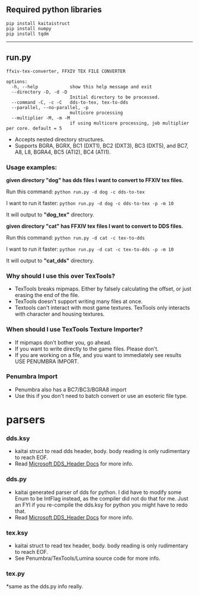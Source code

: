 ## Required python libraries

    pip install kaitaistruct
    pip install numpy
    pip install tqdm

---
## run.py
```
ffxiv-tex-converter, FFXIV TEX FILE CONVERTER

options:
  -h, --help            show this help message and exit
  --directory -D, -d -D
                        Initial directory to be processed.
  --command -C, -c -C   dds-to-tex, tex-to-dds
  --parallel, --no-parallel, -p
                        multicore processing
  --multiplier -M, -m -M
                        if using multicore processing, job multiplier per core. default = 5
```
* Accepts nested directory structures.
* Supports BGRA, BGRX, BC1 (DXT1), BC2 (DXT3), BC3 (DXT5), and BC7, A8, L8, BGRA4, BC5 (ATI2), BC4 (ATI1). 

### Usage examples:

**given directory "dog" has dds files I want to convert to FFXIV tex files.**

Run this command: `python run.py -d dog -c dds-to-tex`

I want to run it faster: `python run.py -d dog -c dds-to-tex -p -m 10`

It will output to **"dog_tex"** directory.

**given directory "cat" has FFXIV tex files I want to convert to DDS files.**

Run this command: `python run.py -d cat -c tex-to-dds`

I want to run it faster: `python run.py -d cat -c tex-to-dds -p -m 10`

It will output to **"cat_dds"** directory.

### Why should I use this over TexTools?
* TexTools breaks mipmaps. Either by falsely calculating the offset, or just erasing the end of the file.
* TexTools doesn't support writing many files at once.
* Textools can't interact with most game textures. TexTools only interacts with character and housing textures.

### When should I use TexTools Texture Importer?
* If mipmaps don't bother you, go ahead.
* If you want to write directly to the game files. Please don't.
* If you are working on a file, and you want to immediately see results USE PENUMBRA IMPORT.

### Penumbra Import
* Penumbra also has a BC7/BC3/BGRA8 import
* Use this if you don't need to batch convert or use an esoteric file type.


# parsers

### dds.ksy

* kaitai struct to read dds header, body. body reading is only rudimentary to reach EOF.
* Read [Microsoft DDS_Header Docs](https://docs.microsoft.com/en-us/windows/win32/direct3ddds/dds-header) for more info.

### dds.py

* kaitai generated parser of dds for python. I did have to modify some Enum to be IntFlag instead, as the compiler did
  not do that for me. Just an FYI if you re-compile the dds.ksy for python you might have to redo that.
* Read [Microsoft DDS_Header Docs](https://docs.microsoft.com/en-us/windows/win32/direct3ddds/dds-header) for more info.

### tex.ksy

* kaitai struct to read tex header, body. body reading is only rudimentary to reach EOF.
* See Penumbra/TexTools/Lumina source code for more info.

### tex.py

*same as the dds.py info really.
